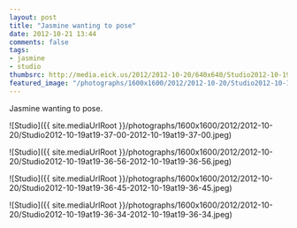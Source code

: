 ```yaml
---
layout: post
title: "Jasmine wanting to pose"
date: 2012-10-21 13:44
comments: false
tags: 
- jasmine
- studio
thumbsrc: http://media.eick.us/2012/2012-10-20/640x640/Studio2012-10-19at19-37-00-2012-10-19at19-37-00.jpeg
featured_image: "/photographs/1600x1600/2012/2012-10-20/Studio2012-10-19at19-37-00-2012-10-19at19-37-00.jpeg"
---
```

Jasmine wanting to pose.

![Studio]({{ site.mediaUrlRoot }}/photographs/1600x1600/2012/2012-10-20/Studio2012-10-19at19-37-00-2012-10-19at19-37-00.jpeg)


![Studio]({{ site.mediaUrlRoot }}/photographs/1600x1600/2012/2012-10-20/Studio2012-10-19at19-36-56-2012-10-19at19-36-56.jpeg)


![Studio]({{ site.mediaUrlRoot }}/photographs/1600x1600/2012/2012-10-20/Studio2012-10-19at19-36-45-2012-10-19at19-36-45.jpeg)


![Studio]({{ site.mediaUrlRoot }}/photographs/1600x1600/2012/2012-10-20/Studio2012-10-19at19-36-34-2012-10-19at19-36-34.jpeg)

